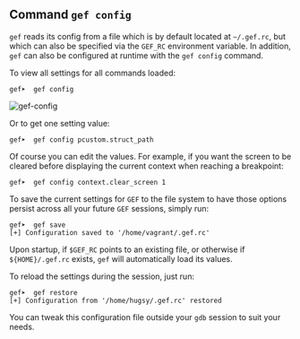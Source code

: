 ## Command `gef config`

`gef` reads its config from a file which is by default located at `~/.gef.rc`, but which can also be
specified via the `GEF_RC` environment variable. In addition, `gef` can also be configured at
runtime with the `gef config` command.

To view all settings for all commands loaded:

```text
gef➤  gef config
```

![gef-config](https://i.imgur.com/bd2ZqsU.png)

Or to get one setting value:

```text
gef➤  gef config pcustom.struct_path
```

Of course you can edit the values. For example, if you want the screen to be cleared before
displaying the current context when reaching a breakpoint:

```text
gef➤  gef config context.clear_screen 1
```

To save the current settings for `GEF` to the file system to have those options persist across all
your future `GEF` sessions, simply run:

```text
gef➤  gef save
[+] Configuration saved to '/home/vagrant/.gef.rc'
```

Upon startup, if `$GEF_RC` points to an existing file, or otherwise if `${HOME}/.gef.rc` exists,
`gef` will automatically load its values.

To reload the settings during the session, just run:

```text
gef➤  gef restore
[+] Configuration from '/home/hugsy/.gef.rc' restored
```

You can tweak this configuration file outside your `gdb` session to suit your needs.
